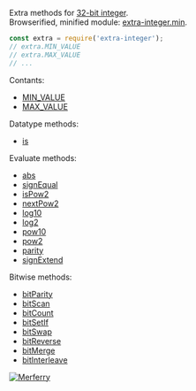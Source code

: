 Extra methods for [32-bit integer].<br>
Browserified, minified module: [extra-integer.min].

```javascript
const extra = require('extra-integer');
// extra.MIN_VALUE
// extra.MAX_VALUE
// ...
```

Contants:
- [MIN_VALUE](https://www.npmjs.com/package/@extra-integer/min-value)
- [MAX_VALUE](https://www.npmjs.com/package/@extra-integer/max-value)

Datatype methods:
- [is](https://www.npmjs.com/package/@extra-integer/is)

Evaluate methods:
- [abs](https://www.npmjs.com/package/@extra-integer/abs)
- [signEqual](https://www.npmjs.com/package/@extra-integer/sign-equal)
- [isPow2](https://www.npmjs.com/package/@extra-integer/is-pow2)
- [nextPow2](https://www.npmjs.com/package/@extra-integer/next-pow2)
- [log10](https://www.npmjs.com/package/@extra-integer/log10)
- [log2](https://www.npmjs.com/package/@extra-integer/log2)
- [pow10](https://www.npmjs.com/package/@extra-integer/pow10)
- [pow2](https://www.npmjs.com/package/@extra-integer/pow2)
- [parity](https://www.npmjs.com/package/@extra-integer/parity)
- [signExtend](https://www.npmjs.com/package/@extra-integer/sign-extend)

Bitwise methods:
- [bitParity](https://www.npmjs.com/package/@extra-integer/bit-parity)
- [bitScan](https://www.npmjs.com/package/@extra-integer/bit-scan)
- [bitCount](https://www.npmjs.com/package/@extra-integer/bit-count)
- [bitSetIf](https://www.npmjs.com/package/@extra-integer/bit-set-if)
- [bitSwap](https://www.npmjs.com/package/@extra-integer/bit-swap)
- [bitReverse](https://www.npmjs.com/package/@extra-integer/bit-reverse)
- [bitMerge](https://www.npmjs.com/package/@extra-integer/bit-merge)
- [bitInterleave](https://www.npmjs.com/package/@extra-integer/bit-interleave)


[![Merferry](https://i.imgur.com/toEbRv5.jpg)](https://merferry.github.io)

[32-bit integer]: https://developer.mozilla.org/en-US/docs/Web/JavaScript/Reference/Operators/Bitwise_Operators
[extra-integer.min]: https://www.npmjs.com/package/extra-integer.min
